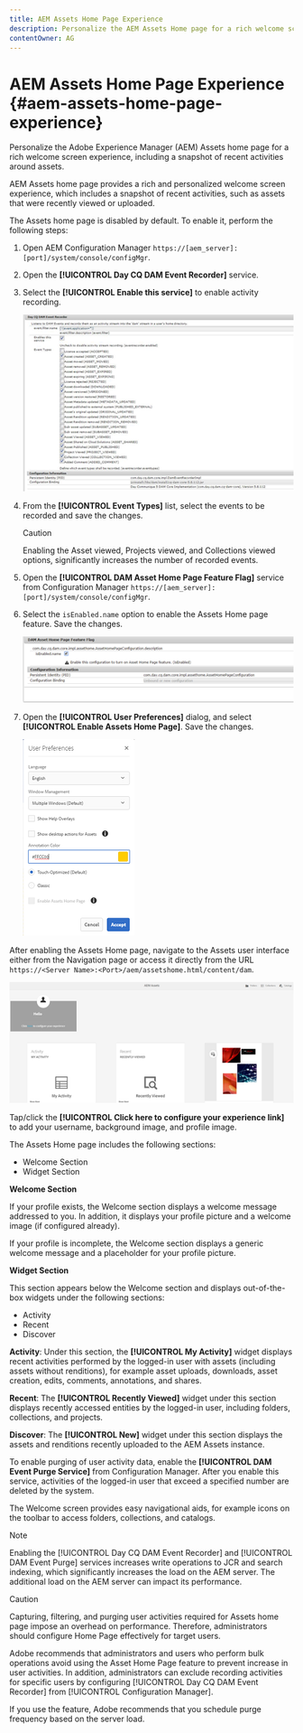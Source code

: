 ```yaml
---
title: AEM Assets Home Page Experience
description: Personalize the AEM Assets Home page for a rich welcome screen experience, including a snapshot of recent activities around assets.
contentOwner: AG
---
```


# AEM Assets Home Page Experience {#aem-assets-home-page-experience}

Personalize the Adobe Experience Manager (AEM) Assets home page for a rich welcome screen experience, including a snapshot of recent activities around assets.

AEM Assets home page provides a rich and personalized welcome screen experience, which includes a snapshot of recent activities, such as assets that were recently viewed or uploaded.

The Assets home page is disabled by default. To enable it, perform the following steps:

1. Open AEM Configuration Manager `https://[aem_server]:[port]/system/console/configMgr`.
1. Open the **[!UICONTROL Day CQ DAM Event Recorder]** service.
1. Select the **[!UICONTROL Enable this service]** to enable activity recording.

   ![chlimage_1-250](assets/chlimage_1-250.png)

1. From the **[!UICONTROL Event Types]** list, select the events to be recorded and save the changes.

   >[!CAUTION]
   >
   >Enabling the Asset viewed, Projects viewed, and Collections viewed options, significantly increases the number of recorded events.

1. Open the **[!UICONTROL DAM Asset Home Page Feature Flag]** service from Configuration Manager `https://[aem_server]:[port]/system/console/configMgr`.
1. Select the `isEnabled.name` option to enable the Assets Home page feature. Save the changes.

   ![chlimage_1-251](assets/chlimage_1-251.png)

1. Open the **[!UICONTROL User Preferences]** dialog, and select **[!UICONTROL Enable Assets Home Page]**. Save the changes.

   ![Enable assets home page on User Preferences dialog](assets/Annotation-color.png)

After enabling the Assets Home page, navigate to the Assets user interface either from the Navigation page or access it directly from the URL `https://<Server Name>:<Port>/aem/assetshome.html/content/dam`.

![configure experience link on Assets user interface](assets/config-experience-link.png)

Tap/click the **[!UICONTROL Click here to configure your experience link]** to add your username, background image, and profile image.

The Assets Home page includes the following sections:

* Welcome Section
* Widget Section

**Welcome Section**

If your profile exists, the Welcome section displays a welcome message addressed to you. In addition, it displays your profile picture and a welcome image (if configured already).

If your profile is incomplete, the Welcome section displays a generic welcome message and a placeholder for your profile picture.

**Widget Section**

This section appears below the Welcome section and displays out-of-the-box widgets under the following sections:

* Activity
* Recent
* Discover

**Activity**: Under this section, the **[!UICONTROL My Activity]** widget displays recent activities performed by the logged-in user with assets (including assets without renditions), for example asset uploads, downloads, asset creation, edits, comments, annotations, and shares.

**Recent**: The **[!UICONTROL Recently Viewed]** widget under this section displays recently accessed entities by the logged-in user, including folders, collections, and projects.

**Discover**: The **[!UICONTROL New]** widget under this section displays the assets and renditions recently uploaded to the AEM Assets instance.

To enable purging of user activity data, enable the **[!UICONTROL DAM Event Purge Service]** from Configuration Manager. After you enable this service, activities of the logged-in user that exceed a specified number are deleted by the system.

The Welcome screen provides easy navigational aids, for example icons on the toolbar to access folders, collections, and catalogs.

>[!NOTE]
>
>Enabling the [!UICONTROL Day CQ DAM Event Recorder] and [!UICONTROL DAM Event Purge] services increases write operations to JCR and search indexing, which significantly increases the load on the AEM server. The additional load on the AEM server can impact its performance.

>[!CAUTION]
>
>Capturing, filtering, and purging user activities required for Assets home page impose an overhead on performance. Therefore, administrators should configure Home Page effectively for target users.
>
>Adobe recommends that administrators and users who perform bulk operations avoid using the Asset Home Page feature to prevent increase in user activities. In addition, administrators can exclude recording activities for specific users by configuring [!UICONTROL Day CQ DAM Event Recorder] from [!UICONTROL Configuration Manager].
>
>If you use the feature, Adobe recommends that you schedule purge frequency based on the server load.
